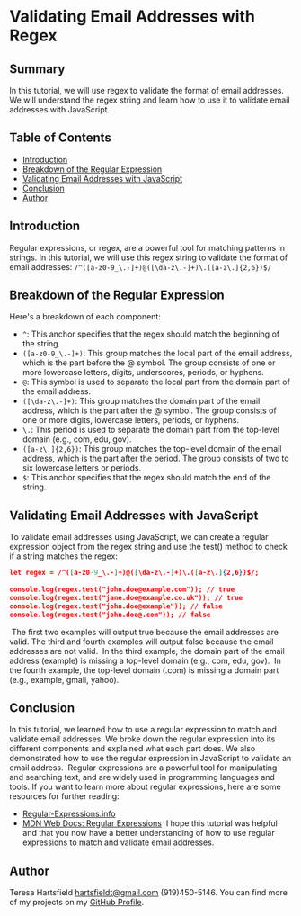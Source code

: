 # Validating Email Addresses with Regex

## Summary
In this tutorial, we will use regex to validate the format of email addresses. We will understand the regex string and learn how to use it to validate email addresses with JavaScript.
​
## Table of Contents
- [Introduction](#introduction)
- [Breakdown of the Regular Expression](#breakdown-of-the-regular-expression)
- [Validating Email Addresses with JavaScript](#validating-email-addresses-with-javascript)
- [Conclusion](#conclusion)
- [Author](#author)
​
## Introduction
Regular expressions, or regex, are a powerful tool for matching patterns in strings. In this tutorial, we will use this regex string to validate the format of email addresses:
​
```/^([a-z0-9_\.-]+)@([\da-z\.-]+)\.([a-z\.]{2,6})$/```
​
## Breakdown of the Regular Expression
Here's a breakdown of each component:
​
- `^`: This anchor specifies that the regex should match the beginning of the string.
- `([a-z0-9_\.-]+)`: This group matches the local part of the email address, which is the part before the @ symbol. The group consists of one or more lowercase letters, digits, underscores, periods, or hyphens.
- `@`: This symbol is used to separate the local part from the domain part of the email address.
- `([\da-z\.-]+)`: This group matches the domain part of the email address, which is the part after the @ symbol. The group consists of one or more digits, lowercase letters, periods, or hyphens.
- `\.`: This period is used to separate the domain part from the top-level domain (e.g., com, edu, gov).
- `([a-z\.]{2,6})`: This group matches the top-level domain of the email address, which is the part after the period. The group consists of two to six lowercase letters or periods.
- `$`: This anchor specifies that the regex should match the end of the string.

## Validating Email Addresses with JavaScript
To validate email addresses using JavaScript, we can create a regular expression object from the regex string and use the test() method to check if a string matches the regex:
​
```json
let regex = /^([a-z0-9_\.-]+)@([\da-z\.-]+)\.([a-z\.]{2,6})$/;
​
console.log(regex.test("john.doe@example.com")); // true
console.log(regex.test("jane.doe@example.co.uk")); // true
console.log(regex.test("john.doe@example")); // false
console.log(regex.test("john.doe@.com")); // false
```
​
The first two examples will output true because the email addresses are valid. The third and fourth examples will output false because the email addresses are not valid.
​
In the third example, the domain part of the email address (example) is missing a top-level domain (e.g., com, edu, gov).
​
In the fourth example, the top-level domain (.com) is missing a domain part (e.g., example, gmail, yahoo).
​
## Conclusion
In this tutorial, we learned how to use a regular expression to match and validate email addresses. We broke down the regular expression into its different components and explained what each part does. We also demonstrated how to use the regular expression in JavaScript to validate an email address.
​
Regular expressions are a powerful tool for manipulating and searching text, and are widely used in programming languages and tools. If you want to learn more about regular expressions, here are some resources for further reading:
​
- [Regular-Expressions.info](https://www.regular-expressions.info/)
- [MDN Web Docs: Regular Expressions](https://developer.mozilla.org/en-US/docs/Web/JavaScript/Guide/Regular_Expressions)
​
I hope this tutorial was helpful and that you now have a better understanding of how to use regular expressions to match and validate email addresses.
​
## Author
Teresa Hartsfield hartsfieldt@gmail.com (919)450-5146.
You can find more of my projects on my [GitHub Profile](https://github.com/hartsfieldt).